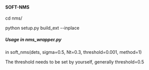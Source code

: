 #### SOFT-NMS

cd nms/

python setup.py build_ext --inplace

##### Usage in   nms_wrapper.py

in soft_nms(dets, sigma=0.5, Nt=0.3, threshold=0.001, method=1)

The threshold needs to be set by yourself, generally threshold=0.5
